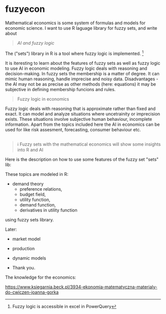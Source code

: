 # fuzyecon
Mathematical economics is some system of formulas and models for economic science.
I want to use R laguage library for fuzzy sets, and write about

> *AI and fuzzy logic*

The ("sets") library in R is a tool where fuzzy logic is implemented. [^1]

It is iteresting to learn about the features of fuzzy sets as well as fuzzy logic to use AI in economic modeling. Fuzzy logic deals with reasoning and decision-making. In fuzzy sets the membership is a matter of degree. It can mimic human reasoning, handle imprecise and noisy data. Disadvantages - the AI may not be as precise as other methods (here: equations) it may be subjective in defining membership funcions and rules.

> Fuzzy logic in economics

Fuzzy logic deals with reasoning that is approximate rather than fixed and exact. It can model and analyze situations where uncetrainity or imprecision exists. These situations involve subjective human behaviour, incomplete information. Apart from the topics included here the AI in economics can be used for like risk assesment, forecasting, consumer behaviour etc.

## 

> ℹ️ Fuzzy sets with the mathematical economics will show some insights into R and AI

Here is the description on how to use some features of the fuzzy set "sets" lib:

These topics are modeled in R:

* demand theory
  * preference relations, 
  * budget field,
  * utility function,
  * demand function,
  * derivatives in utility function 

using fuzzy sets library. 

Later:

* market model
* production 
* dynamic models

* Thank you.

The knowledge for the economics:

https://www.ksiegarnia.beck.pl/3934-ekonomia-matematyczna-materialy-do-cwiczen-joanna-gorka

[^1]: Fuzzy logic is accessible in excel in PowerQuery
